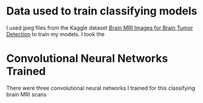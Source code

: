 # Data used to train classifying models

I used jpeg files from the Kaggle dataset [Brain MRI Images for Brain Tumor Detection](https://www.kaggle.com/navoneel/brain-mri-images-for-brain-tumor-detection) to train my models. I took the 

# Convolutional Neural Networks Trained
There were three convolutional neural networks I trained for this classifying brain MRI scans

## 